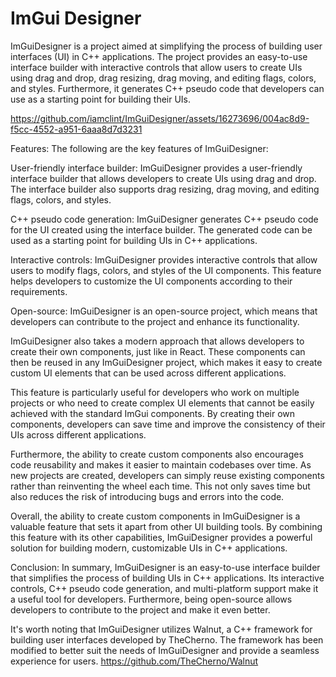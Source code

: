 # ImGui Designer
ImGuiDesigner is a project aimed at simplifying the process of building user interfaces (UI) in C++ applications. The project provides an easy-to-use interface builder with interactive controls that allow users to create UIs using drag and drop, drag resizing, drag moving, and editing flags, colors, and styles. Furthermore, it generates C++ pseudo code that developers can use as a starting point for building their UIs.


https://github.com/iamclint/ImGuiDesigner/assets/16273696/004ac8d9-f5cc-4552-a951-6aaa8d7d3231


Features:
The following are the key features of ImGuiDesigner:

User-friendly interface builder:
ImGuiDesigner provides a user-friendly interface builder that allows developers to create UIs using drag and drop. The interface builder also supports drag resizing, drag moving, and editing flags, colors, and styles.

C++ pseudo code generation:
ImGuiDesigner generates C++ pseudo code for the UI created using the interface builder. The generated code can be used as a starting point for building UIs in C++ applications.

Interactive controls:
ImGuiDesigner provides interactive controls that allow users to modify flags, colors, and styles of the UI components. This feature helps developers to customize the UI components according to their requirements.

Open-source:
ImGuiDesigner is an open-source project, which means that developers can contribute to the project and enhance its functionality.

ImGuiDesigner also takes a modern approach that allows developers to create their own components, just like in React. These components can then be reused in any ImGuiDesigner project, which makes it easy to create custom UI elements that can be used across different applications.

This feature is particularly useful for developers who work on multiple projects or who need to create complex UI elements that cannot be easily achieved with the standard ImGui components. By creating their own components, developers can save time and improve the consistency of their UIs across different applications.

Furthermore, the ability to create custom components also encourages code reusability and makes it easier to maintain codebases over time. As new projects are created, developers can simply reuse existing components rather than reinventing the wheel each time. This not only saves time but also reduces the risk of introducing bugs and errors into the code.

Overall, the ability to create custom components in ImGuiDesigner is a valuable feature that sets it apart from other UI building tools. By combining this feature with its other capabilities, ImGuiDesigner provides a powerful solution for building modern, customizable UIs in C++ applications.

Conclusion:
In summary, ImGuiDesigner is an easy-to-use interface builder that simplifies the process of building UIs in C++ applications. Its interactive controls, C++ pseudo code generation, and multi-platform support make it a useful tool for developers. Furthermore, being open-source allows developers to contribute to the project and make it even better.


It's worth noting that ImGuiDesigner utilizes Walnut, a C++ framework for building user interfaces developed by TheCherno. The framework has been modified to better suit the needs of ImGuiDesigner and provide a seamless experience for users.
https://github.com/TheCherno/Walnut
